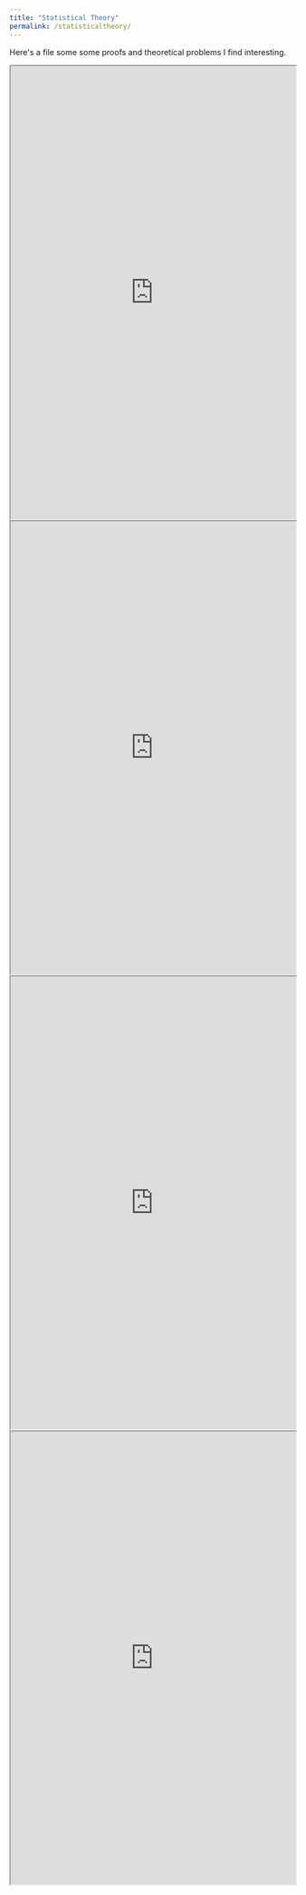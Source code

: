 ```yaml
---
title: "Statistical Theory"
permalink: /statisticaltheory/
---
```


Here's a file some some proofs and theoretical problems I find interesting.

<iframe src="https://phillipsundin.github.io/_pdffiles/AltamedBetaRegression.pdf" width = "100%" height="800em"></iframe>

<iframe src="https://phillipsundin.github.io/_pdf_files/AltamedBetaRegression.pdf" width = "100%" height="800em"></iframe>
<iframe src="https://phillipsundin.github.io/pdf_files/AltamedBetaRegression.pdf" width = "100%" height="800em"></iframe>


<iframe src="https://phillipsundin.github.io/pdffiles/AltamedBetaRegression.pdf" width = "100%" height="800em"></iframe>
